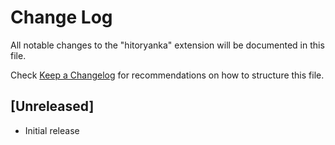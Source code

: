 # Change Log

All notable changes to the "hitoryanka" extension will be documented in this file.

Check [Keep a Changelog](http://keepachangelog.com/) for recommendations on how to structure this file.

## [Unreleased]

- Initial release
